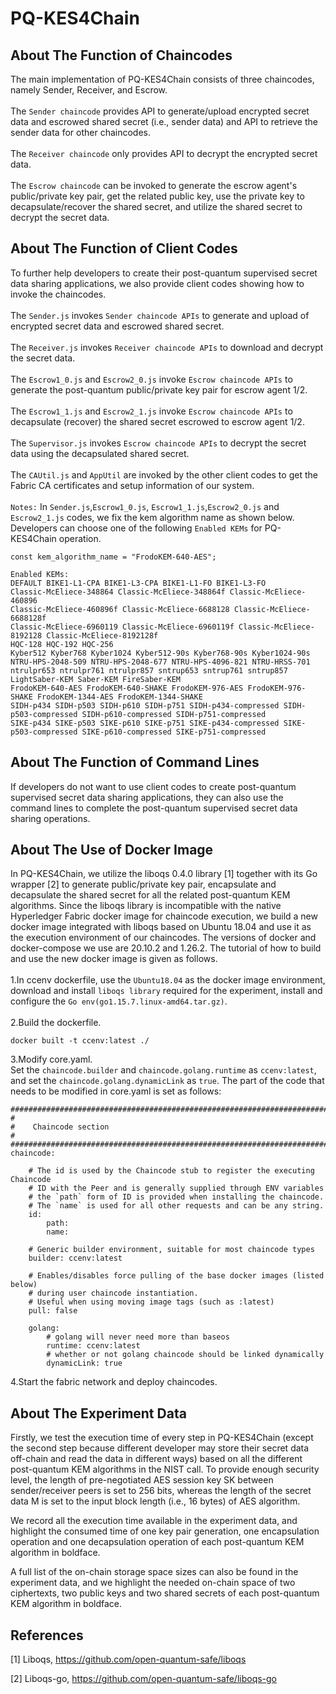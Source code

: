 # PQ-KES4Chain

About The Function of Chaincodes
----------
The main implementation of PQ-KES4Chain consists of three chaincodes, namely Sender, Receiver, and Escrow.<br>
<br>
The `Sender chaincode` provides API to generate/upload encrypted secret data and escrowed shared secret (i.e., sender data) and API to retrieve the sender data for other chaincodes. <br>
<br>
The `Receiver chaincode` only provides API to decrypt the encrypted secret data.<br>
<br>
The `Escrow chaincode` can be invoked to generate the escrow agent's public/private key pair, get the related public key, use the private key to decapsulate/recover the shared secret, and utilize the shared secret to decrypt the secret data.<br>

About The Function of Client Codes
----------
To further help developers to create their post-quantum supervised secret data sharing applications, we also provide client codes showing how to invoke the chaincodes. <br>
<br>
The `Sender.js` invokes  `Sender chaincode APIs` to generate and upload of encrypted secret data and escrowed shared secret.<br>
<br>
The `Receiver.js` invokes  `Receiver chaincode APIs` to download and decrypt the secret data.<br>
<br>
The `Escrow1_0.js` and `Escrow2_0.js` invoke  `Escrow chaincode APIs` to generate the post-quantum public/private key pair for escrow agent 1/2.<br>
<br>
The `Escrow1_1.js` and `Escrow2_1.js` invoke  `Escrow chaincode APIs` to decapsulate (recover) the shared secret escrowed to escrow agent 1/2.<br>
<br>
The `Supervisor.js` invokes `Escrow chaincode APIs` to decrypt the secret data using the decapsulated shared secret.<br>
<br>
The `CAUtil.js` and `AppUtil` are invoked by the other client codes to get the Fabric CA certificates and setup information of our system.<br>
<br>
`Notes:` In `Sender.js`,`Escrow1_0.js`, `Escrow1_1.js`,`Escrow2_0.js` and `Escrow2_1.js` codes, we fix the kem algorithm name as shown below. Developers can choose one of the following `Enabled KEMs` for PQ-KES4Chain operation.
```
const kem_algorithm_name = "FrodoKEM-640-AES";
```
```
Enabled KEMs:
DEFAULT BIKE1-L1-CPA BIKE1-L3-CPA BIKE1-L1-FO BIKE1-L3-FO 
Classic-McEliece-348864 Classic-McEliece-348864f Classic-McEliece-460896 
Classic-McEliece-460896f Classic-McEliece-6688128 Classic-McEliece-6688128f 
Classic-McEliece-6960119 Classic-McEliece-6960119f Classic-McEliece-8192128 Classic-McEliece-8192128f 
HQC-128 HQC-192 HQC-256 
Kyber512 Kyber768 Kyber1024 Kyber512-90s Kyber768-90s Kyber1024-90s 
NTRU-HPS-2048-509 NTRU-HPS-2048-677 NTRU-HPS-4096-821 NTRU-HRSS-701 
ntrulpr653 ntrulpr761 ntrulpr857 sntrup653 sntrup761 sntrup857 
LightSaber-KEM Saber-KEM FireSaber-KEM 
FrodoKEM-640-AES FrodoKEM-640-SHAKE FrodoKEM-976-AES FrodoKEM-976-SHAKE FrodoKEM-1344-AES FrodoKEM-1344-SHAKE 
SIDH-p434 SIDH-p503 SIDH-p610 SIDH-p751 SIDH-p434-compressed SIDH-p503-compressed SIDH-p610-compressed SIDH-p751-compressed 
SIKE-p434 SIKE-p503 SIKE-p610 SIKE-p751 SIKE-p434-compressed SIKE-p503-compressed SIKE-p610-compressed SIKE-p751-compressed

```

About The Function of Command Lines
----------
If developers do not want to use client codes to create post-quantum supervised secret data sharing applications, they can also use the command lines to complete the post-quantum supervised secret data sharing operations.


About The Use of Docker Image
----------
In PQ-KES4Chain, we utilize the liboqs 0.4.0 library [1] together with its Go wrapper [2] to generate public/private key pair, encapsulate and decapsulate the shared secret for all the related post-quantum KEM algorithms. Since the liboqs library is incompatible with the native Hyperledger Fabric docker image for chaincode execution, we build a new docker image integrated with liboqs based on Ubuntu 18.04 and use it as the execution environment of our chaincodes. The versions of docker and docker-compose we use are 20.10.2 and 1.26.2. The tutorial of how to build and use the new docker image is given as follows. <br>
<br>
1.In ccenv dockerfile, use the `Ubuntu18.04` as the docker image environment, download and install `liboqs library` required for the experiment, install and configure the `Go env(go1.15.7.linux-amd64.tar.gz)`. <br>
<br>
2.Build the dockerfile.
```
docker built -t ccenv:latest ./ 
```
3.Modify core.yaml.<br>
  Set the `chaincode.builder` and `chaincode.golang.runtime` as `ccenv:latest`, and set the `chaincode.golang.dynamicLink` as `true`. The part of the code that needs to be modified in core.yaml is set as follows:

```
###############################################################################
#
#    Chaincode section
#
###############################################################################
chaincode:

    # The id is used by the Chaincode stub to register the executing Chaincode
    # ID with the Peer and is generally supplied through ENV variables
    # the `path` form of ID is provided when installing the chaincode.
    # The `name` is used for all other requests and can be any string.
    id:
        path:
        name:

    # Generic builder environment, suitable for most chaincode types
    builder: ccenv:latest

    # Enables/disables force pulling of the base docker images (listed below)
    # during user chaincode instantiation.
    # Useful when using moving image tags (such as :latest)
    pull: false

    golang:
        # golang will never need more than baseos
        runtime: ccenv:latest
        # whether or not golang chaincode should be linked dynamically
        dynamicLink: true
```
4.Start the fabric network and deploy chaincodes.

About The Experiment Data
----------
Firstly, we test the execution time of every step in PQ-KES4Chain (except the second step because different developer may store their secret data off-chain and read the data in different ways) based on all the different post-quantum KEM algorithms in the NIST call. To provide enough security level, the length of pre-negotiated AES session key SK between sender/receiver peers is set to 256 bits, whereas the length of the secret data M is set to the input block length (i.e., 16 bytes) of AES algorithm.

We record all the execution time available in the experiment data, and highlight the consumed time of one key pair generation, one encapsulation operation and one decapsulation operation of each post-quantum KEM algorithm in boldface.

A full list of the on-chain storage space sizes can also be found in the experiment data, and we highlight the needed on-chain space of two ciphertexts, two public keys and two shared secrets of each post-quantum KEM algorithm in boldface.

References
----------
[1] Liboqs, https://github.com/open-quantum-safe/liboqs

[2] Liboqs-go, https://github.com/open-quantum-safe/liboqs-go


